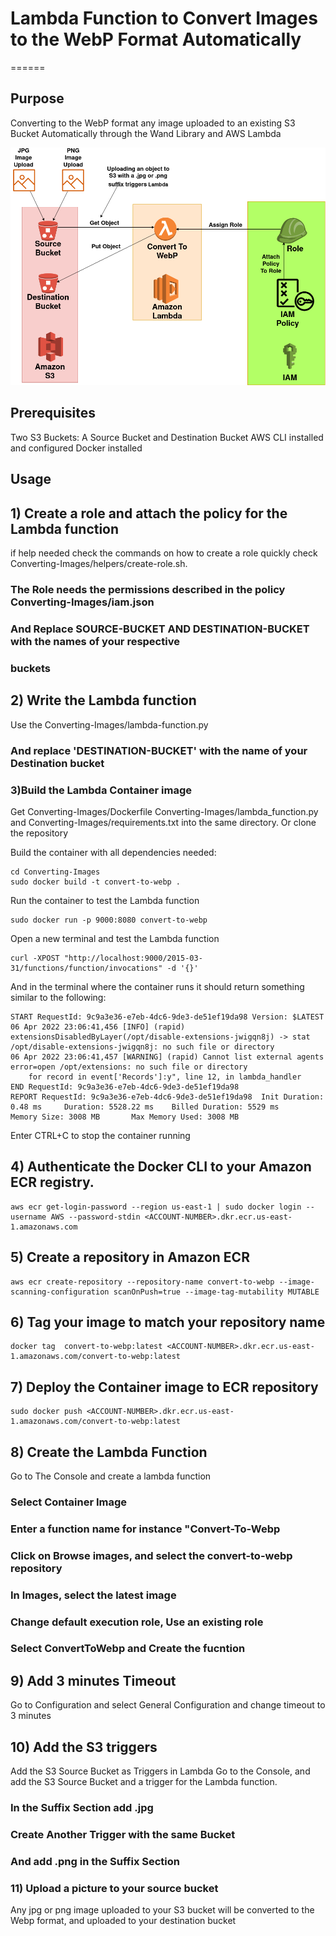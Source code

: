 # Lambda Function to Convert Images to the WebP Format Automatically
======

## Purpose

Converting to the WebP format any image uploaded to an existing S3 Bucket 
Automatically through the Wand Library and AWS Lambda

![](https://github.com/aissa-laribi/awsops/blob/main/S3/Converting-Images/diagram.png)

## Prerequisites 

Two S3 Buckets: A Source Bucket and  Destination Bucket
AWS CLI installed and configured
Docker installed

## Usage


## 1) Create a role and attach the policy for the Lambda function 
if help needed check the commands on how to create a role quickly 
check Converting-Images/helpers/create-role.sh.
### The Role needs the permissions described in the policy Converting-Images/iam.json
### And Replace SOURCE-BUCKET AND DESTINATION-BUCKET with the names of your respective
### buckets

## 2) Write the Lambda function
Use the Converting-Images/lambda-function.py 
### And replace 'DESTINATION-BUCKET' with the name of your Destination bucket

### 3)Build the Lambda Container image
Get Converting-Images/Dockerfile Converting-Images/lambda_function.py and 
Converting-Images/requirements.txt into the same directory. Or clone the 
repository

Build the container with all dependencies needed:
```
cd Converting-Images
sudo docker build -t convert-to-webp .
```
Run the container to test the Lambda function 
```
sudo docker run -p 9000:8080 convert-to-webp
```
Open a new terminal and test the Lambda function 
```
curl -XPOST "http://localhost:9000/2015-03-31/functions/function/invocations" -d '{}'
```
And in the terminal where the container runs it should return something similar to the following:
```
START RequestId: 9c9a3e36-e7eb-4dc6-9de3-de51ef19da98 Version: $LATEST
06 Apr 2022 23:06:41,456 [INFO] (rapid) extensionsDisabledByLayer(/opt/disable-extensions-jwigqn8j) -> stat /opt/disable-extensions-jwigqn8j: no such file or directory
06 Apr 2022 23:06:41,457 [WARNING] (rapid) Cannot list external agents error=open /opt/extensions: no such file or directory
    for record in event['Records']:y", line 12, in lambda_handler
END RequestId: 9c9a3e36-e7eb-4dc6-9de3-de51ef19da98
REPORT RequestId: 9c9a3e36-e7eb-4dc6-9de3-de51ef19da98  Init Duration: 0.48 ms     Duration: 5528.22 ms    Billed Duration: 5529 ms        Memory Size: 3008 MB       Max Memory Used: 3008 MB
```
Enter CTRL+C  to stop the container running

## 4) Authenticate the Docker CLI to your Amazon ECR registry.
```
aws ecr get-login-password --region us-east-1 | sudo docker login --username AWS --password-stdin <ACCOUNT-NUMBER>.dkr.ecr.us-east-1.amazonaws.com    
```
## 5) Create a repository in Amazon ECR 
```
aws ecr create-repository --repository-name convert-to-webp --image-scanning-configuration scanOnPush=true --image-tag-mutability MUTABLE
```
## 6) Tag your image to match your repository name
```
docker tag  convert-to-webp:latest <ACCOUNT-NUMBER>.dkr.ecr.us-east-1.amazonaws.com/convert-to-webp:latest
```
## 7) Deploy the Container image to ECR repository
```
sudo docker push <ACCOUNT-NUMBER>.dkr.ecr.us-east-1.amazonaws.com/convert-to-webp:latest
```
## 8) Create the Lambda Function
Go to The Console and create a lambda function
### Select Container Image
### Enter a function name for instance "Convert-To-Webp
### Click on Browse images, and select the convert-to-webp repository
### In Images, select the latest image
### Change default execution role, Use an existing role
### Select ConvertToWebp and Create the fucntion
## 9) Add 3 minutes Timeout
Go to Configuration and select General Configuration 
and change timeout to 3 minutes  
## 10) Add the S3 triggers
Add the S3 Source Bucket as Triggers in Lambda
Go to the Console, and add the S3 Source Bucket and a trigger for the Lambda function.
### In the Suffix Section add .jpg
### Create Another Trigger with the same Bucket 
### And add .png in the Suffix Section
### 11) Upload a picture to your source bucket
Any jpg or png image uploaded to your S3 bucket will be converted to the Webp format,
and uploaded to your destination bucket